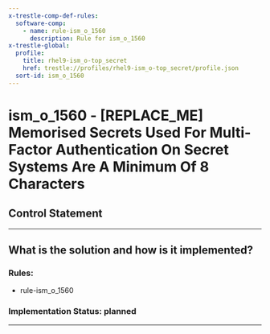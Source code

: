 ```yaml
---
x-trestle-comp-def-rules:
  software-comp:
    - name: rule-ism_o_1560
      description: Rule for ism_o_1560
x-trestle-global:
  profile:
    title: rhel9-ism_o-top_secret
    href: trestle://profiles/rhel9-ism_o-top_secret/profile.json
  sort-id: ism_o_1560
---
```


# ism_o_1560 - \[REPLACE_ME\] Memorised Secrets Used For Multi-Factor Authentication On Secret Systems Are A Minimum Of 8 Characters

## Control Statement

______________________________________________________________________

## What is the solution and how is it implemented?

<!-- For implementation status enter one of: implemented, partial, planned, alternative, not-applicable -->

<!-- Note that the list of rules under ### Rules: is read-only and changes will not be captured after assembly to JSON -->

<!-- Add control implementation description here for control: ism_o_1560 -->

### Rules:

  - rule-ism_o_1560

### Implementation Status: planned

______________________________________________________________________
